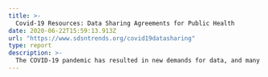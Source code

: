 ```yaml
---
title: >-
  Covid-19 Resources: Data Sharing Agreements for Public Health
date: 2020-06-22T15:59:13.913Z
url: "https://www.sdsntrends.org/covid19datasharing"
type: report
description: >-
  The COVID-19 pandemic has resulted in new demands for data, and many countries are engaging in emergency data sharing arrangements to understand different dimensions of the health crisis. In particular, there is growing interest in the use of mobile network operator (MNO) data for tracking population movement. In response to this, SDSN TReNDS on behalf of C4DC, has gathered and analyzed example data sharing agreements (DSAs) that have been used to share MNO data for health applications to help guide other data actors considering similar arrangements.
---
```


